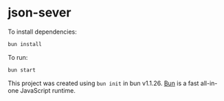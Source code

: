 # json-sever

To install dependencies:

```bash
bun install
```

To run:

```bash
bun start
```

This project was created using `bun init` in bun v1.1.26. [Bun](https://bun.sh) is a fast all-in-one JavaScript runtime.

